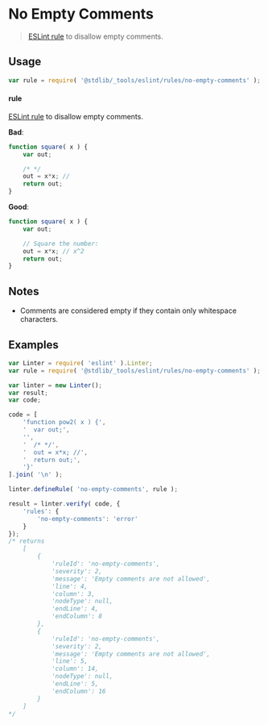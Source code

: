 <!--

@license Apache-2.0

Copyright (c) 2023 The Stdlib Authors.

Licensed under the Apache License, Version 2.0 (the "License");
you may not use this file except in compliance with the License.
You may obtain a copy of the License at

   http://www.apache.org/licenses/LICENSE-2.0

Unless required by applicable law or agreed to in writing, software
distributed under the License is distributed on an "AS IS" BASIS,
WITHOUT WARRANTIES OR CONDITIONS OF ANY KIND, either express or implied.
See the License for the specific language governing permissions and
limitations under the License.

-->

# No Empty Comments

> [ESLint rule][eslint-rules] to disallow empty comments.

<section class="intro">

</section>

<!-- /.intro -->

<section class="usage">

## Usage

```javascript
var rule = require( '@stdlib/_tools/eslint/rules/no-empty-comments' );
```

#### rule

[ESLint rule][eslint-rules] to disallow empty comments.

**Bad**:

<!-- eslint-disable stdlib/no-empty-comments -->

```javascript
function square( x ) {
    var out;

    /* */
    out = x*x; //
    return out;
}
```

**Good**:

```javascript
function square( x ) {
    var out;

    // Square the number:
    out = x*x; // x^2
    return out;
}
```

</section>

<!-- /.usage -->

<section class="notes">

## Notes

-   Comments are considered empty if they contain only whitespace characters.

</section>

<!-- /.notes -->

<section class="examples">

## Examples

<!-- eslint no-undef: "error" -->

```javascript
var Linter = require( 'eslint' ).Linter;
var rule = require( '@stdlib/_tools/eslint/rules/no-empty-comments' );

var linter = new Linter();
var result;
var code;

code = [
    'function pow2( x ) {',
    '  var out;',
    '',
    '  /* */',
    '  out = x*x; //',
    '  return out;',
    '}'
].join( '\n' );

linter.defineRule( 'no-empty-comments', rule );

result = linter.verify( code, {
    'rules': {
        'no-empty-comments': 'error'
    }
});
/* returns
    [
        {
            'ruleId': 'no-empty-comments',
            'severity': 2,
            'message': 'Empty comments are not allowed',
            'line': 4,
            'column': 3,
            'nodeType': null,
            'endLine': 4,
            'endColumn': 8
        },
        {
            'ruleId': 'no-empty-comments',
            'severity': 2,
            'message': 'Empty comments are not allowed',
            'line': 5,
            'column': 14,
            'nodeType': null,
            'endLine': 5,
            'endColumn': 16
        }
    ]
*/
```

</section>

<!-- /.examples -->

<!-- Section for related `stdlib` packages. Do not manually edit this section, as it is automatically populated. -->

<section class="related">

</section>

<!-- /.related -->

<!-- Section for all links. Make sure to keep an empty line after the `section` element and another before the `/section` close. -->

<section class="links">

[eslint-rules]: https://eslint.org/docs/developer-guide/working-with-rules

</section>

<!-- /.links -->
